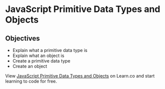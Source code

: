 # JavaScript Primitive Data Types and Objects

## Objectives
+ Explain what a primitive data type is
+ Explain what an object is
+ Create a primitive data type
+ Create an object


<p data-visibility='hidden'>View <a href='https://learn.co/lessons/js-primitive-data-types-and-objects' title='JavaScript Primitive Data Types and Objects'>JavaScript Primitive Data Types and Objects</a> on Learn.co and start learning to code for free.</p>
